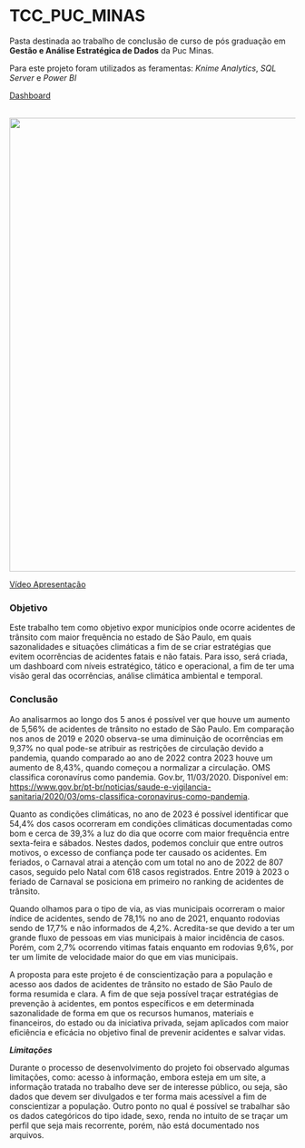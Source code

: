 # TCC_PUC_MINAS

Pasta destinada ao trabalho de conclusão de curso de pós graduação em **Gestão e Análise Estratégica de Dados** da Puc Minas.

Para este projeto foram utilizados as feramentas: *Knime Analytics*, *SQL Server* e *Power BI*

[Dashboard](https://app.powerbi.com/view?r=eyJrIjoiMDFlYzgzMTgtMTI2Mi00OTE0LThhYTYtZTc3YmU4OTBhMzg1IiwidCI6IjE0Y2JkNWE3LWVjOTQtNDZiYS1iMzE0LWNjMGZjOTcyYTE2MSIsImMiOjh9&embedImagePlaceholder=true&pageName=ReportSection)

<br>
<div align="left">
<img src="https://github.com/MendesRamon/TCC_PUC_MINAS/assets/141190770/08d0141e-2e95-4c16-887f-9b9ffeae5ce5" width="800px" />
<div/>


[Vídeo Apresentação](https://youtu.be/ZXHgTNob0AM?si=3hDRXE7hucAofXxt)

### Objetivo

Este trabalho tem como objetivo expor municípios onde ocorre acidentes de trânsito com maior frequência no estado de São Paulo, em quais sazonalidades e situações climáticas a fim de se criar estratégias que evitem ocorrências de acidentes fatais e não fatais. Para isso, será criada, um dashboard com níveis estratégico, tático e operacional, a fim de ter uma visão geral das ocorrências, análise climática ambiental e temporal.

### Conclusão

Ao analisarmos ao longo dos 5 anos é possível ver que houve um aumento de 5,56% de acidentes de trânsito no estado de São Paulo. Em comparação nos anos de 2019 e 2020 observa-se uma diminuição de ocorrências em 9,37% no qual pode-se atribuir as restrições de circulação devido a pandemia, quando comparado ao ano de 2022 contra 2023 houve um aumento de 8,43%, quando começou a normalizar a circulação. OMS classifica coronavírus como pandemia. Gov.br, 11/03/2020. Disponível em: <https://www.gov.br/pt-br/noticias/saude-e-vigilancia-sanitaria/2020/03/oms-classifica-coronavirus-como-pandemia>.

Quanto as condições climáticas, no ano de 2023 é possível identificar que 54,4% dos casos ocorreram em condições climáticas documentadas como bom e cerca de 39,3% a luz do dia que ocorre com maior frequência entre sexta-feira e sábados. Nestes dados, podemos concluir que entre outros motivos, o excesso de confiança pode ter causado os acidentes.
Em feriados, o Carnaval atrai a atenção com um total no ano de 2022 de 807 casos, seguido pelo Natal com 618 casos registrados.  Entre 2019 à 2023 o feriado de Carnaval se posiciona em primeiro no ranking de acidentes de trânsito.

Quando olhamos para o tipo de via, as vias municipais ocorreram o maior índice de acidentes, sendo de 78,1% no ano de 2021, enquanto rodovias sendo de 17,7% e não informados de 4,2%. Acredita-se que devido a ter um grande fluxo de pessoas em vias municipais à maior incidência de casos. Porém, com 2,7% ocorrendo vitimas fatais enquanto em rodovias 9,6%, por ter um limite de velocidade maior do que em vias municipais.

A proposta para este projeto é de conscientização para a população e acesso aos dados de acidentes de trânsito no estado de São Paulo de forma resumida e clara. A fim de que seja possível traçar estratégias de prevenção à acidentes, em pontos específicos e em determinada sazonalidade de forma em que os recursos humanos, materiais e financeiros, do estado ou da iniciativa privada, sejam aplicados com maior eficiência e eficácia no objetivo final de prevenir acidentes e salvar vidas. 

***Limitações***

Durante o processo de desenvolvimento do projeto foi observado algumas limitações, como: acesso à informação, embora esteja em um site, a informação tratada no trabalho deve ser de interesse público, ou seja, são dados que devem ser divulgados e ter forma mais acessível a fim de conscientizar a população. Outro ponto no qual é possível se trabalhar são os dados categóricos do tipo idade, sexo, renda no intuito de se traçar um perfil que seja mais recorrente, porém, não está documentado nos arquivos.

